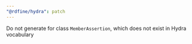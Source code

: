 ```yaml
---
"@rdfine/hydra": patch
---
```


Do not generate for class `MemberAssertion`, which does not exist in Hydra vocabulary

